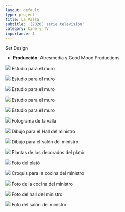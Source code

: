 ```yaml
---
layout: default
type: project
title: La Valla
subtitle: '(2020) serie televisión'
category: Cine y TV
importance: 1
---
```


Set Design

- **Producción**: Atresmedia y Good Mood Productions


![](01.jpg)
Estudio para el muro

![](02.jpg)
Estudio para el muro

![](03.jpg)
Estudio para el muro

![](04.jpg)
Estudio para el muro

![](05.jpg)
Estudio para el muro

![](06.jpg)
Fotograma de la valla

![](07.jpg)
Dibujo para el Hall del ministro

![](08.jpg)
Dibujo para el salón del ministro

![](09.jpg)
Plantas de los decorados del plató

![](10.jpg)
Foto del plató

![](12.jpg)
Croquis para la cocina del ministro

![](13.png)
Foto de la cocina del ministro

![](14.png)
Foto del hall del ministro

![](15.png)
Foto del salón del ministro
